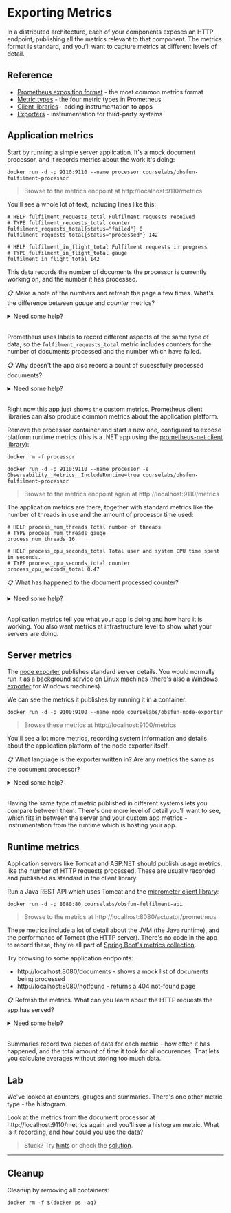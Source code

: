 # Exporting Metrics

In a distributed architecture, each of your components exposes an HTTP endpoint, publishing all the metrics relevant to that component. The metrics format is standard, and you'll want to capture metrics at different levels of detail.

## Reference

- [Prometheus exposition format](https://prometheus.io/docs/instrumenting/exposition_formats/) - the most common metrics format
- [Metric types](https://prometheus.io/docs/concepts/metric_types/) - the four metric types in Prometheus
- [Client libraries](https://prometheus.io/docs/instrumenting/clientlibs/) - adding instrumentation to apps
- [Exporters](https://prometheus.io/docs/instrumenting/exporters/) - instrumentation for third-party systems 

## Application metrics

Start by running a simple server application. It's a mock document processor, and it records metrics about the work it's doing:

```
docker run -d -p 9110:9110 --name processor courselabs/obsfun-fulfilment-processor
```

> Browse to the metrics endpoint at http://localhost:9110/metrics

You'll see a whole lot of text, including lines like this:

```
# HELP fulfilment_requests_total Fulfilment requests received
# TYPE fulfilment_requests_total counter
fulfilment_requests_total{status="failed"} 0
fulfilment_requests_total{status="processed"} 142

# HELP fulfilment_in_flight_total Fulfilment requests in progress
# TYPE fulfilment_in_flight_total gauge
fulfilment_in_flight_total 142
```

This data records the number of documents the processor is currently working on, and the number it has processed.

📋 Make a note of the numbers and refresh the page a few times. What's the difference between _gauge_ and _counter_ metrics?

<details>
  <summary>Need some help?</summary>

Counter values can increase or stay the same, they don't decrease. They're typically used to count things that have been done, which doesn't go down.

After some refreshes my processed counter increased from 142 to 4403:

```
# HELP fulfilment_requests_total Fulfilment requests received
# TYPE fulfilment_requests_total counter
fulfilment_requests_total{status="failed"} 180
fulfilment_requests_total{status="processed"} 4403
```

Gauges can go up or down (or stay the same). They're used to record a snapshot of the number of things happening right now.

After refreshing my in-flight counter went from 142 to 46:

```
# HELP fulfilment_in_flight_total Fulfilment requests in progress
# TYPE fulfilment_in_flight_total gauge
fulfilment_in_flight_total 46
```

</details><br/>

Prometheus uses labels to record different aspects of the same type of data, so the `fulfilment_requests_total` metric includes counters for the number of documents processed and the number which have failed.

📋 Why doesn't the app also record a count of sucessfully processed documents?

<details>
  <summary>Need some help?</summary>

More labels means more data to record, so you shouldn't produce metrics which can be calculated reliably from other metrics.

You can always determine the succesful count by subtracting the number of failures from the total:

```
fulfilment_requests_total{status="failed"} 180
fulfilment_requests_total{status="processed"} 4403
```

=> succesfully processed = 4403-180 = 4223

</details><br/>

Right now this app just shows the custom metrics. Prometheus client libraries can also produce common metrics about the application platform.

Remove the processor container and start a new one, configured to expose platform runtime metrics (this is a .NET app using the [prometheus-net client library](https://github.com/prometheus-net/prometheus-net)):

```
docker rm -f processor

docker run -d -p 9110:9110 --name processor -e Observability__Metrics__IncludeRuntime=true courselabs/obsfun-fulfilment-processor
```

> Browse to the metrics endpoint again at http://localhost:9110/metrics

The application metrics are there, together with standard metrics like the number of threads in use and the amount of processor time used:

```
# HELP process_num_threads Total number of threads
# TYPE process_num_threads gauge
process_num_threads 16

# HELP process_cpu_seconds_total Total user and system CPU time spent in seconds.
# TYPE process_cpu_seconds_total counter
process_cpu_seconds_total 0.47
```

📋 What has happened to the document processed counter?

<details>
  <summary>Need some help?</summary>

It's been reset - this is a new instance of the app with a new set of metrics.

Prometheus understands about resets, so if you query this metric it would add the current counter values to the data from the previous instance of the app.

</details><br/>

Application metrics tell you what your app is doing and how hard it is working. You also want metrics at infrastructure level to show what your servers are doing.

## Server metrics

The [node exporter](https://github.com/prometheus/node_exporter) publishes standard server details. You would normally run it as a background service on Linux machines (there's also a [Windows exporter](https://github.com/prometheus-community/windows_exporter) for Windows machines).

We can see the metrics it publishes by running it in a container. 

```
docker run -d -p 9100:9100 --name node courselabs/obsfun-node-exporter
```

> Browse these metrics at http://localhost:9100/metrics

You'll see a lot more metrics, recording system information and details about the application platform of the node exporter itself.

📋 What language is the exporter written in? Are any metrics the same as the document processor?

<details>
  <summary>Need some help?</summary>

The exporter is written in Go - you'll see lots of metrics about the Go runtime:

```
# HELP go_goroutines Number of goroutines that currently exist.
# TYPE go_goroutines gauge
go_goroutines 8

# HELP go_info Information about the Go environment.
# TYPE go_info gauge
go_info{version="go1.15.8"} 1
```

Library authors are encouraged to publish standard metrics where possible. There isn't much instrumentation in common with a Linux server and the document processor app, but you'll see `process_cpu_seconds_total` and `process_start_time_seconds` in both.

</details><br/>

Having the same type of metric published in different systems lets you compare between them. There's one more level of detail you'll want to see, which fits in between the server and your custom app metrics - instrumentation from the runtime which is hosting your app.

## Runtime metrics

Application servers like Tomcat and ASP.NET should publish usage metrics, like the number of HTTP requests processed. These are usually recorded and published as standard in the client library.

Run a Java REST API which uses Tomcat and the [micrometer client library](https://micrometer.io):

```
docker run -d -p 8080:80 courselabs/obsfun-fulfilment-api
```

> Browse to the metrics at http://localhost:8080/actuator/prometheus

These metrics include a lot of detail about the JVM (the Java runtime), and the performance of Tomcat (the HTTP server). There's no code in the app to record these, they're all part of [Spring Boot's metrics collection](https://docs.spring.io/spring-boot/docs/current/reference/html/actuator.html#actuator.metrics.supported).

Try browsing to some application endpoints:

- http://localhost:8080/documents - shows a mock list of documents being processed
- http://localhost:8080/notfound - returns a 404 not-found page

📋 Refresh the metrics. What can you learn about the HTTP requests the app has served?

<details>
  <summary>Need some help?</summary>

There's a metric called `http_server_requests_seconds` which records the count of requests and the time taken to process them, split by the requested URL and the response code:

```
# HELP http_server_requests_seconds  
# TYPE http_server_requests_seconds summary
http_server_requests_seconds_count{exception="None",method="GET",outcome="SUCCESS",status="200",uri="/actuator/prometheus",} 18.0
http_server_requests_seconds_sum{exception="None",method="GET",outcome="SUCCESS",status="200",uri="/actuator/prometheus",} 0.1702426
http_server_requests_seconds_count{exception="None",method="GET",outcome="SUCCESS",status="200",uri="/documents",} 2.0
http_server_requests_seconds_sum{exception="None",method="GET",outcome="SUCCESS",status="200",uri="/documents",} 0.0521596
http_server_requests_seconds_count{exception="None",method="GET",outcome="CLIENT_ERROR",status="404",uri="/**",} 3.0
http_server_requests_seconds_sum{exception="None",method="GET",outcome="CLIENT_ERROR",status="404",uri="/**",} 0.258512
```

This is a summary gauge, you can use it to show average processing time for requests, e.g for the /documents endpoint:

```
http_server_requests_seconds_count=3.0
http_server_requests_seconds_sum=0.258512
```

=> average processing time = 0.258512 / 3.0 = 0.086 seconds per request

</details><br/>

Summaries record two pieces of data for each metric - how often it has happened, and the total amount of time it took for all occurences. That lets you calculate averages without storing too much data. 

## Lab

We've looked at counters, gauges and summaries. There's one other metric type - the histogram.

Look at the metrics from the document processor at http://localhost:9110/metrics again and you'll see a histogram metric. What is it recording, and how could you use the data?

> Stuck? Try [hints](hints.md) or check the [solution](solution.md).

___
## Cleanup

Cleanup by removing all containers:

```
docker rm -f $(docker ps -aq)
```